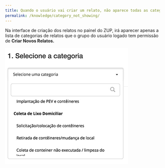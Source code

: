 ```yaml
---
title: Quando o usuário vai criar um relato, não aparece todas as categorias de relato na lista, por que?
permalink: /knowledge/category_not_showing/
---
```


Na interface de criação dos relatos no painel do ZUP, irá aparecer apenas a lista de categorias de relatos que o grupo do usuário logado tem permissão de **Criar Novos Relatos.**

![lista-relatos](/img/zup-lista-relatos.jpg)
